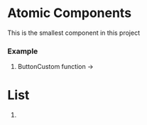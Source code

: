 # Atomic Components
This is the smallest component in this project

### Example
1. <button-custom></button-custom> ButtonCustom
function -> 
# List
1. 
